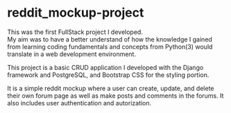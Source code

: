 # reddit_mockup-project

This was the first FullStack project I developed.\
My aim was to have a better understand of how the knowledge I gained from learning coding fundamentals and concepts from Python(3) would translate in a web development environment.

This project is a basic CRUD application I developed with the Django framework and PostgreSQL, and Bootstrap CSS for the styling portion.

It is a simple reddit mockup where a user can create, update, and delete their own forum page as well as make posts and comments in the forums. It also includes user authentication and autorization.

